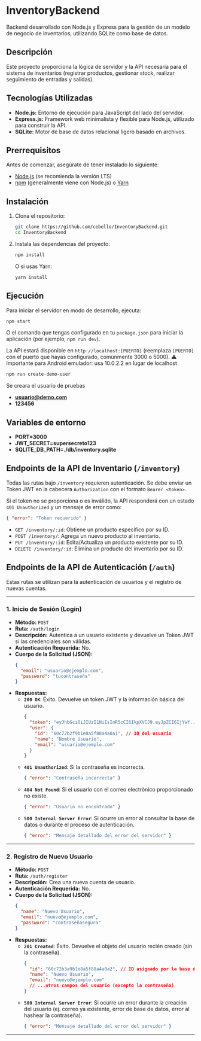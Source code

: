 # InventoryBackend

Backend desarrollado con Node.js y Express para la gestión de un modelo de negocio de inventarios, utilizando SQLite como base de datos.

## Descripción

Este proyecto proporciona la lógica de servidor y la API necesaria para el sistema de inventarios (registrar productos, gestionar stock, realizar seguimiento de entradas y salidas).

## Tecnologías Utilizadas

*   **Node.js:** Entorno de ejecución para JavaScript del lado del servidor.
*   **Express.js:** Framework web minimalista y flexible para Node.js, utilizado para construir la API.
*   **SQLite:** Motor de base de datos relacional ligero basado en archivos.

## Prerrequisitos

Antes de comenzar, asegúrate de tener instalado lo siguiente:

*   [Node.js](https://nodejs.org/) (se recomienda la versión LTS)
*   [npm](https://www.npmjs.com/) (generalmente viene con Node.js) o [Yarn](https://yarnpkg.com/)

## Instalación

1.  Clona el repositorio:
    ```bash
    git clone https://github.com/cebello/InventoryBackend.git
    cd InventoryBackend
    ```
2.  Instala las dependencias del proyecto:
    ```bash
    npm install
    ```
    O si usas Yarn:
    ```bash
    yarn install
    ```

## Ejecución

Para iniciar el servidor en modo de desarrollo, ejecuta:

```bash
npm start
```
O el comando que tengas configurado en tu `package.json` para iniciar la aplicación (por ejemplo, `npm run dev`).

La API estará disponible en `http://localhost:[PUERTO]` (reemplaza `[PUERTO]` con el puerto que hayas configurado, comúnmente 3000 o 5000).
⚠️ Importante para Android emulador: usa 10.0.2.2 en lugar de localhost

```bash
npm run create-demo-user
```
Se creara el usuario de pruebas
* **usuario@demo.com**
* **123456**

## Variables de entorno
* **PORT=3000**
* **JWT_SECRET=supersecreto123**
* **SQLITE_DB_PATH=./db/inventory.sqlite**

## Endpoints de la API de Inventario (`/inventory`)

Todas las rutas bajo `/inventory` requieren autenticación. Se debe enviar un Token JWT en la cabecera `Authorization` con el formato `Bearer <token>`.

Si el token no se proporciona o es inválido, la API responderá con un estado `401 Unauthorized` y un mensaje de error como:
```json
{ "error": "Token requerido" }
```

*   `GET /inventory/:id`: Obtiene un producto específico por su ID.
*   `POST /inventory/`: Agrega un nuevo producto al inventario.
*   `PUT /inventory/:id`: Edita/Actualiza un producto existente por su ID.
*   `DELETE /inventory/:id`: Elimina un producto del inventario por su ID.

## Endpoints de la API de Autenticación (`/auth`)

Estas rutas se utilizan para la autenticación de usuarios y el registro de nuevas cuentas.

---

### 1. Inicio de Sesión (Login)

*   **Método:** `POST`
*   **Ruta:** `/auth/login`
*   **Descripción:** Autentica a un usuario existente y devuelve un Token JWT si las credenciales son válidas.
*   **Autenticación Requerida:** No.
*   **Cuerpo de la Solicitud (JSON):**
    ```json
    {
      "email": "usuario@ejemplo.com",
      "password": "tucontraseña"
    }
    ```
*   **Respuestas:**
    *   **`200 OK`**: Éxito. Devuelve un token JWT y la información básica del usuario.
        ```json
        {
          "token": "eyJhbGciOiJIUzI1NiIsInR5cCI6IkpXVCJ9.eyJpZCI6IjYwY...", // Token JWT
          "user": {
            "id": "60c72b2f9b1e8a5f88a4a0a1", // ID del usuario
            "name": "Nombre Usuario",
            "email": "usuario@ejemplo.com"
          }
        }
        ```
    *   **`401 Unauthorized`**: Si la contraseña es incorrecta.
        ```json
        { "error": "Contraseña incorrecta" }
        ```
    *   **`404 Not Found`**: Si el usuario con el correo electrónico proporcionado no existe.
        ```json
        { "error": "Usuario no encontrado" }
        ```
    *   **`500 Internal Server Error`**: Si ocurre un error al consultar la base de datos o durante el proceso de autenticación.
        ```json
        { "error": "Mensaje detallado del error del servidor" }
        ```

---

### 2. Registro de Nuevo Usuario

*   **Método:** `POST`
*   **Ruta:** `/auth/register`
*   **Descripción:** Crea una nueva cuenta de usuario.
*   **Autenticación Requerida:** No.
*   **Cuerpo de la Solicitud (JSON):**
    ```json
    {
      "name": "Nuevo Usuario",
      "email": "nuevo@ejemplo.com",
      "password": "contraseñasegura"
    }
    ```
*   **Respuestas:**
    *   **`201 Created`**: Éxito. Devuelve el objeto del usuario recién creado (sin la contraseña).
        ```json
        {
          "id": "60c72b3a9b1e8a5f88a4a0a2", // ID asignado por la base de datos
          "name": "Nuevo Usuario",
          "email": "nuevo@ejemplo.com"
          // ...otros campos del usuario (excepto la contraseña)
        }
        ```
    *   **`500 Internal Server Error`**: Si ocurre un error durante la creación del usuario (ej. correo ya existente, error de base de datos, error al hashear la contraseña).
        ```json
        { "error": "Mensaje detallado del error del servidor" }
        ```

---
